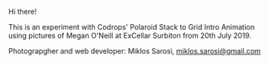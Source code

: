 

Hi there! 

This is an experiment with Codrops' Polaroid Stack to Grid Intro Animation 
using pictures of Megan O'Neill at ExCellar Surbiton from 20th July 2019.

Photograpgher and web developer: Miklos Sarosi, miklos.sarosi@gmail.com

